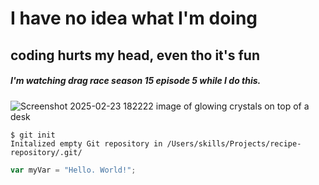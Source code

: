 # I have no idea what I'm doing
## coding hurts my head, even tho it's fun
##### I'm watching drag race season 15 episode 5 while I do this. 

![Screenshot 2025-02-23 182222 image of glowing crystals on top of a desk](https://github.com/user-attachments/assets/dbe2c5e7-6249-4ce8-bff5-4165a259737d)

~~~
$ git init
Initalized empty Git repository in /Users/skills/Projects/recipe-repository/.git/
~~~

~~~ Javascript
var myVar = "Hello. World!";
~~~
